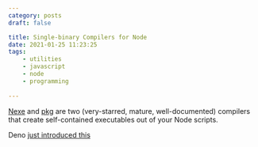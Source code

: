 ```yaml
---
category: posts
draft: false

title: Single-binary Compilers for Node
date: 2021-01-25 11:23:25
tags:
    - utilities
    - javascript
    - node
    - programming
    
---
```


[Nexe](https://github.com/nexe/nexe) and [pkg](https://github.com/vercel/pkg) are two (very-starred, mature, well-documented) compilers that create self-contained executables out of your Node scripts.

Deno [just introduced this](https://deno.land/manual@v1.7.0/tools/compiler) 

